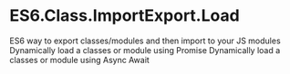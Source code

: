 # ES6.Class.ImportExport.Load
ES6 way to export classes/modules and then import to your JS modules
Dynamically load a classes or module using Promise 
Dynamically load a classes or module using Async Await

